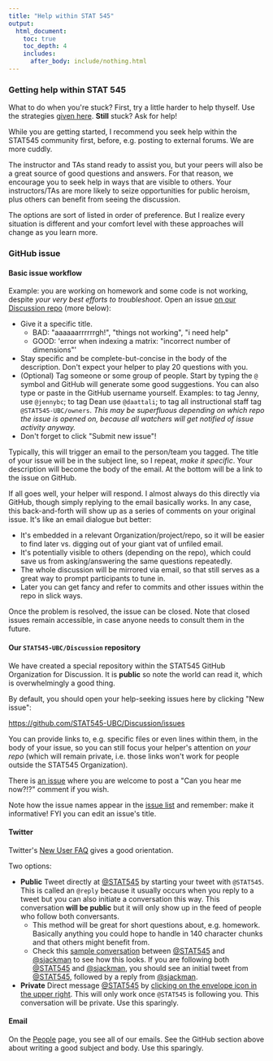 ```yaml
---
title: "Help within STAT 545"
output:
  html_document:
    toc: true
    toc_depth: 4
    includes:
      after_body: include/nothing.html
---
```


### Getting help within STAT 545

What to do when you're stuck? First, try a little harder to help thyself. Use the strategies [given here](help-general.html). __Still__ stuck? Ask for help! 

While you are getting started, I recommend you seek help within the STAT545 community first, before, e.g. posting to external forums. We are more cuddly.

The instructor and TAs stand ready to assist you, but your peers will also be a great source of good questions and answers. For that reason, we encourage you to seek help in ways that are visible to others. Your instructors/TAs are more likely to seize opportunities for public heroism, plus others can benefit from seeing the discussion.

The options are sort of listed in order of preference. But I realize every situation is different and your comfort level with these approaches will change as you learn more.

### GitHub issue

#### Basic issue workflow

Example: you are working on homework and some code is not working, despite *your very best efforts to troubleshoot*. Open an issue [on our Discussion repo](https://github.com/STAT545-UBC/Discussion/issues) (more below):

  * Give it a specific title.
    - BAD: "aaaaaarrrrrrgh!", "things not working", "i need help"
    - GOOD: 'error when indexing a matrix: "incorrect number of dimensions"'
  * Stay specific and be complete-but-concise in the body of the description. Don't expect your helper to play 20 questions with you.
  * (Optional) Tag someone or some group of people. Start by typing the `@` symbol and GitHub will generate some good suggestions. You can also type or paste in the GitHub username yourself. Examples: to tag Jenny, use `@jennybc`; to tag Dean use `@daattali`; to tag all instructional staff tag `@STAT545-UBC/owners`. *This may be superfluous depending on which repo the issue is opened on, because all watchers will get notified of issue activity anyway.*
  * Don't forget to click "Submit new issue"!

Typically, this will trigger an email to the person/team you tagged. The title of your issue will be in the subject line, so I repeat, *make it specific*. Your description will become the body of the email. At the bottom will be a link to the issue on GitHub.

If all goes well, your helper will respond. I almost always do this directly via GitHub, though simply replying to the email basically works. In any case, this back-and-forth will show up as a series of comments on your original issue. It's like an email dialogue but better:

  * It's embedded in a relevant Organization/project/repo, so it will be easier to find later vs. digging out of your giant vat of unfiled email.
  * It's potentially visible to others (depending on the repo), which could save us from asking/answering the same questions repeatedly.
  * The whole discussion will be mirrored via email, so that still serves as a great way to prompt participants to tune in.
  * Later you can get fancy and refer to commits and other issues within the repo in slick ways.
  
Once the problem is resolved, the issue can be closed. Note that closed issues remain accessible, in case anyone needs to consult them in the future.
  
#### Our `STAT545-UBC/Discussion` repository

We have created a special repository within the STAT545 GitHub Organization for Discussion. It is __public__ so note the world can read it, which is overwhelmingly a good thing.

By default, you should open your help-seeking issues here by clicking "New issue":

<https://github.com/STAT545-UBC/Discussion/issues>

You can provide links to, e.g. specific files or even lines within them, in the body of your issue, so you can still focus your helper's attention on *your repo* (which will remain private, i.e. those links won't work for people outside the STAT545 Organization).

There is [an issue](https://github.com/STAT545-UBC/Discussion/issues/86) where you are welcome to post a "Can you hear me now?!?" comment if you wish.

Note how the issue names appear in the [issue list](https://github.com/STAT545-UBC/Discussion/issues) and remember: make it informative! FYI you can edit an issue's title.

#### Twitter

Twitter's [New User FAQ](https://support.twitter.com/articles/13920-new-user-faqs) gives a good orientation.

Two options:

  * __Public__ Tweet directly at [\@STAT545](https://twitter.com/STAT545) by starting your tweet with `@STAT545`. This is called an `@reply` because it usually occurs when you reply to a tweet but you can also initiate a conversation this way. This conversation __will be public__ but it will only show up in the feed of people who follow both conversants.
    - This method will be great for short questions about, e.g. homework. Basically anything you could hope to handle in 140 character chunks and that others might benefit from.
    - Check this [sample conversation](https://twitter.com/STAT545/status/507627877169242113) between [\@STAT545](https://twitter.com/STAT545) and [\@sjackman](https://twitter.com/sjackman) to see how this looks. If you are following both [\@STAT545](https://twitter.com/STAT545) and [\@sjackman](https://twitter.com/sjackman), you should see an initial tweet from [\@STAT545](https://twitter.com/STAT545), followed by a reply from [\@sjackman](https://twitter.com/sjackman).
  * __Private__ Direct message [\@STAT545](https://twitter.com/STAT545) by [clicking on the envelope icon in the upper right](https://support.twitter.com/articles/14606-how-to-post-and-delete-direct-messages-dms). This will only work once `@STAT545` is following you. This conversation will be private. Use this sparingly.

#### Email

On the [People](people.html) page, you see all of our emails. See the GitHub section above about writing a good subject and body. Use this sparingly.
